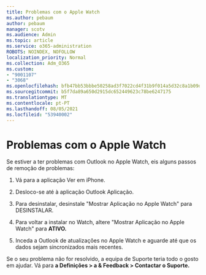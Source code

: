 ```yaml
---
title: Problemas com o Apple Watch
ms.author: pebaum
author: pebaum
manager: scotv
ms.audience: Admin
ms.topic: article
ms.service: o365-administration
ROBOTS: NOINDEX, NOFOLLOW
localization_priority: Normal
ms.collection: Adm_O365
ms.custom:
- "9001107"
- "3068"
ms.openlocfilehash: bfb47bb53bbbe50258ad3f7022cd4f31b9f014a5d32c8a1b09da5e775abfcdc0
ms.sourcegitcommit: b5f7da89a650d2915dc652449623c78be6247175
ms.translationtype: MT
ms.contentlocale: pt-PT
ms.lasthandoff: 08/05/2021
ms.locfileid: "53940002"
---
```

# <a name="trouble-with-the-apple-watch"></a>Problemas com o Apple Watch

Se estiver a ter problemas com Outlook no Apple Watch, eis alguns passos de remoção de problemas: 

1. Vá para a aplicação Ver em iPhone.

2. Desloco-se até à aplicação Outlook Aplicação.

3. Para desinstalar, desinstale "Mostrar Aplicação no Apple Watch" para DESINSTALAR. 

4. Para voltar a instalar no Watch, altere "Mostrar Aplicação no Apple Watch" para **ATIVO.**

5. Inceda a Outlook de atualizações no Apple Watch e aguarde até que os dados sejam sincronizados mais recentes. 

Se o seu problema não for resolvido, a equipa de Suporte teria todo o gosto em ajudar. Vá para **a Definições > a & Feedback > Contactar o Suporte.** 